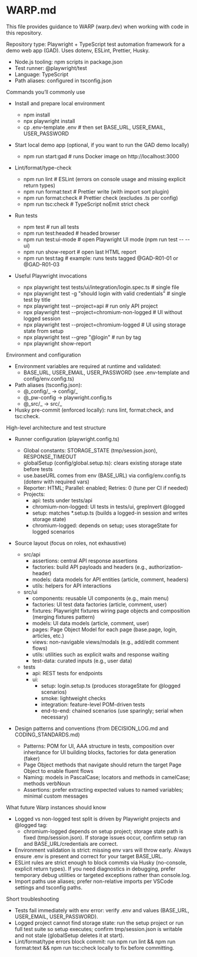 # WARP.md

This file provides guidance to WARP (warp.dev) when working with code in this repository.

Repository type: Playwright + TypeScript test automation framework for a demo web app (GAD). Uses dotenv, ESLint, Prettier, Husky.

- Node.js tooling: npm scripts in package.json
- Test runner: @playwright/test
- Language: TypeScript
- Path aliases: configured in tsconfig.json

Commands you’ll commonly use

- Install and prepare local environment
  - npm install
  - npx playwright install
  - cp .env-template .env # then set BASE_URL, USER_EMAIL, USER_PASSWORD

- Start local demo app (optional, if you want to run the GAD demo locally)
  - npm run start:gad # runs Docker image on http://localhost:3000

- Lint/format/type-check
  - npm run lint # ESLint (errors on console usage and missing explicit return types)
  - npm run format:text # Prettier write (with import sort plugin)
  - npm run format:check # Prettier check (excludes .ts per config)
  - npm run tsc:check # TypeScript noEmit strict check

- Run tests
  - npm test # run all tests
  - npm run test:headed # headed browser
  - npm run test:ui-mode # open Playwright UI mode (npm run test -- --ui)
  - npm run show-report # open last HTML report
  - npm run test:tag # example: runs tests tagged @GAD-R01-01 or @GAD-R01-03

- Useful Playwright invocations
  - npx playwright test tests/ui/integration/login.spec.ts # single file
  - npx playwright test -g "should login with valid credentials" # single test by title
  - npx playwright test --project=api # run only API project
  - npx playwright test --project=chromium-non-logged # UI without logged session
  - npx playwright test --project=chromium-logged # UI using storage state from setup
  - npx playwright test --grep "@login" # run by tag
  - npx playwright show-report

Environment and configuration

- Environment variables are required at runtime and validated:
  - BASE_URL, USER_EMAIL, USER_PASSWORD (see .env-template and config/env.config.ts)
- Path aliases (tsconfig.json):
  - @\_config/_ -> config/_
  - @\_pw-config -> playwright.config.ts
  - @\_src/_ -> src/_
- Husky pre-commit (enforced locally): runs lint, format:check, and tsc:check.

High-level architecture and test structure

- Runner configuration (playwright.config.ts)
  - Global constants: STORAGE_STATE (tmp/session.json), RESPONSE_TIMEOUT
  - globalSetup (config/global.setup.ts): clears existing storage state before tests
  - use.baseURL comes from env (BASE_URL) via config/env.config.ts (dotenv with required vars)
  - Reporter: HTML; Parallel: enabled; Retries: 0 (tune per CI if needed)
  - Projects:
    - api: tests under tests/api
    - chromium-non-logged: UI tests in tests/ui, grepInvert @logged
    - setup: matches \*.setup.ts (builds a logged-in session and writes storage state)
    - chromium-logged: depends on setup; uses storageState for logged scenarios

- Source layout (focus on roles, not exhaustive)
  - src/api
    - assertions: central API response assertions
    - factories: build API payloads and headers (e.g., authorization-header)
    - models: data models for API entities (article, comment, headers)
    - utils: helpers for API interactions
  - src/ui
    - components: reusable UI components (e.g., main menu)
    - factories: UI test data factories (article, comment, user)
    - fixtures: Playwright fixtures wiring page objects and composition (merging fixtures pattern)
    - models: UI data models (article, comment, user)
    - pages: Page Object Model for each page (base.page, login, articles, etc.)
    - views: non-navigable views/modals (e.g., add/edit comment flows)
    - utils: utilities such as explicit waits and response waiting
    - test-data: curated inputs (e.g., user data)
  - tests
    - api: REST tests for endpoints
    - ui:
      - setup: login.setup.ts (produces storageState for @logged scenarios)
      - smoke: lightweight checks
      - integration: feature-level POM-driven tests
      - end-to-end: chained scenarios (use sparingly; serial when necessary)

- Design patterns and conventions (from DECISION_LOG.md and CODING_STANDARDS.md)
  - Patterns: POM for UI, AAA structure in tests, composition over inheritance for UI building blocks, factories for data generation (faker)
  - Page Object methods that navigate should return the target Page Object to enable fluent flows
  - Naming: models in PascalCase; locators and methods in camelCase; methods verbNoun
  - Assertions: prefer extracting expected values to named variables; minimal custom messages

What future Warp instances should know

- Logged vs non-logged test split is driven by Playwright projects and @logged tag:
  - chromium-logged depends on setup project; storage state path is fixed (tmp/session.json). If storage issues occur, confirm setup ran and BASE_URL/credentials are correct.
- Environment validation is strict: missing env vars will throw early. Always ensure .env is present and correct for your target BASE_URL.
- ESLint rules are strict enough to block commits via Husky (no-console, explicit return types). If you need diagnostics in debugging, prefer temporary debug utilities or targeted exceptions rather than console.log.
- Import paths use aliases; prefer non-relative imports per VSCode settings and tsconfig paths.

Short troubleshooting

- Tests fail immediately with env error: verify .env and values (BASE_URL, USER_EMAIL, USER_PASSWORD).
- Logged project cannot find storage state: run the setup project or run full test suite so setup executes; confirm tmp/session.json is writable and not stale (globalSetup deletes it at start).
- Lint/format/type errors block commit: run npm run lint && npm run format:text && npm run tsc:check locally to fix before committing.
